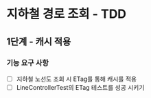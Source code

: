 # 지하철 경로 조회 - TDD

## 1단계 - 캐시 적용
### 기능 요구 사항
- [ ] 지하철 노선도 조회 시 ETag를 통해 캐시를 적용
- [ ] LineControllerTest의 ETag 테스트를 성공 시키기
